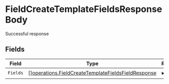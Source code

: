 # FieldCreateTemplateFieldsResponseBody

Successful response


## Fields

| Field                                                                                                                    | Type                                                                                                                     | Required                                                                                                                 | Description                                                                                                              |
| ------------------------------------------------------------------------------------------------------------------------ | ------------------------------------------------------------------------------------------------------------------------ | ------------------------------------------------------------------------------------------------------------------------ | ------------------------------------------------------------------------------------------------------------------------ |
| `Fields`                                                                                                                 | [][operations.FieldCreateTemplateFieldsFieldResponse](../../models/operations/fieldcreatetemplatefieldsfieldresponse.md) | :heavy_check_mark:                                                                                                       | N/A                                                                                                                      |